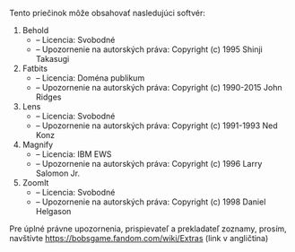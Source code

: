 Tento priečinok môže obsahovať nasledujúci softvér:

1. Behold
   - – Licencia: Svobodné
   - – Upozornenie na autorských práva: Copyright (c) 1995 Shinji Takasugi
2. Fatbits
   - – Licencia: Doména publikum
   - – Upozornenie na autorských práva: Copyright (c) 1990-2015 John Ridges
3. Lens
   - – Licencia: Svobodné
   - – Upozornenie na autorských práva: Copyright (c) 1991-1993 Ned Konz
4. Magnify
   - – Licencia: IBM EWS
   - – Upozornenie na autorských práva: Copyright (c) 1996 Larry Salomon Jr.
5. ZoomIt
   - – Licencia: Svobodné
   - – Upozornenie na autorských práva: Copyright (c) 1998 Daniel Helgason

Pre úplné právne upozornenia, prispievateľ a prekladateľ zoznamy, prosím, navštívte https://bobsgame.fandom.com/wiki/Extras (link v angličtina)
